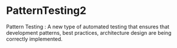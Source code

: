 # PatternTesting2
Pattern Testing : A new type of automated testing that ensures that development patterns, best practices, architecture design are being correctly implemented.
